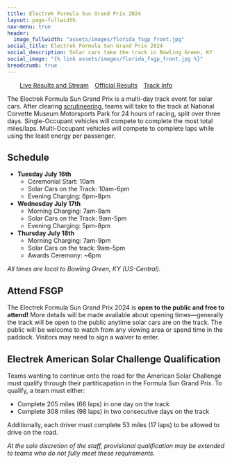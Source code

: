 ```yaml
---
title: Electrek Formula Sun Grand Prix 2024
layout: page-fullwidth
nav-menu: true
header:
  image_fullwidth: "assets/images/florida_fsgp_front.jpg"
social_title: Electrek Formula Sun Grand Prix 2024
social_description: Solar cars take the track in Bowling Green, KY
social_image: "{% link assets/images/florida_fsgp_front.jpg %}"
breadcrumb: true
---
```



<ul class="actions">
<a href="./live/" class="button special" style="margin:5px">Live Results and Stream</a>
<a href="./results/" class="button special" style="margin:5px">Official Results</a>
<a href="./track/" class="button special" style="margin:5px">Track Info</a>
</ul>


The Electrek Formula Sun Grand Prix is a multi-day track event for solar cars. After clearing [scrutineering](./scrutineering/), teams will take to the track at National Corvette Museum Motorsports Park for 24 hours of racing, split over three days. Single-Occupant vehicles will compete to complete the most total miles/laps. Multi-Occupant vehicles will compete to complete laps while using the least energy per passenger. 

## Schedule

- **Tuesday July 16th**
  - Ceremonial Start: 10am
  - Solar Cars on the Track: 10am-6pm
  - Evening Charging: 6pm-8pm
- **Wednesday July 17th**
  - Morning Charging: 7am-9am
  - Solar Cars on the Track: 9am-5pm
  - Evening Charging: 5pm-8pm
- **Thursday July 18th**
  - Morning Charging: 7am-9pm
  - Solar Cars on the track: 9am-5pm
  - Awards Ceremony: ~6pm

_All times are local to Bowling Green, KY (US-Central)._  

## Attend FSGP

The Electrek Formula Sun Grand Prix 2024 is **open to the public and free to attend!** More details will be made available about opening times—generally the track will be open to the public anytime solar cars are on the track. The public will be welcome to watch from any viewing area or spend time in the paddock. Visitors may need to sign a waiver to enter. 

## Electrek American Solar Challenge Qualification

Teams wanting to continue onto the road for the American Solar Challenge must qualify through their partiticapation in the Formula Sun Grand Prix. To qualify, a team must either: 
- Complete 205 miles (66 laps) in one day on the track
- Complete 308 miles (98 laps) in two consecutive days on the track

Additionally, each driver must complete 53 miles (17 laps) to be allowed to drive on the road. 

_At the sole discretion of the staff, provisional qualification may be extended to teams who do not fully meet these requirements._